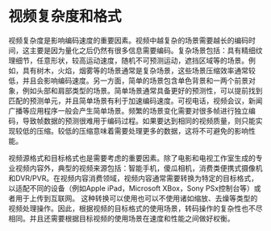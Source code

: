 # 视频复杂度和格式
视频复杂度是影响编码速度的重要因素。视频中越复杂的场景需要越长的编码时间，这主要是因为量化之后仍然有很多信息需要编码。复杂场景包括：具有精细纹理细节，任意形状，较高运动速度，随机不可预测运动，遮挡区域等的场景。例如，具有树木，火焰，烟雾等的场景通常是复杂场景，这些场景压缩效率通常较低，并且会影响编码速度。另一方面，简单的场景包含单色背景和一两个前景对象，例如头部和肩部类型的场景。简单场景通常具备更好的预测性，可以提前找到匹配的预测单元，并且简单场景有利于加速编码速度。可视电话，视频会议，新闻广播等应用程序一般会产生简单场景。频繁的场景变化需要对很多帧进行独立编码，导致帧数据的预测很难用于编码过程。如果要达到相同的视频质量，则只能实现较低的压缩。较低的压缩意味着需要处理更多的数据，这将不可避免的影响性能。

视频源格式和目标格式也是需要考虑的重要因素。除了电影和电视工作室生成的专业视频内容外，典型的视频来源包括：智能手机，傻瓜相机，消费类便携式摄像机和DVR/PVR。在视频内容消费领域，视频内容通常需要转换为特定的目标格式，以适配不同的设备（例如Apple iPad，Microsoft XBox，Sony PSx控制台等）或者用于上传到互联网。 这种转换可以使用也可以不使用诸如缩放、去燥等类型的视频处理操作。因此，根据视频的目标格式的使用场景，转码操作的复杂性也不尽相同。并且还需要根据目标视频的使用场景在速度和性能之间做好权衡。